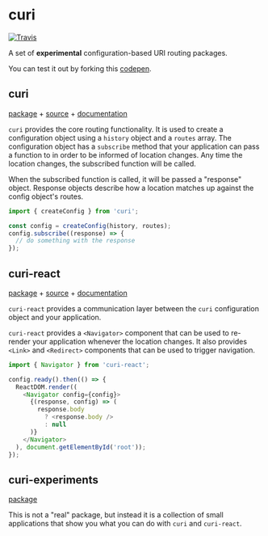# curi

[![Travis][build-badge]][build]

[build-badge]: https://img.shields.io/travis/pshrmn/curi/master.svg?style=flat-square
[build]: https://travis-ci.org/pshrmn/curi

A set of **experimental** configuration-based URI routing packages.

You can test it out by forking this [codepen](https://codepen.io/pshrmn/pen/mmebOK).

## curi

[package](/packages/curi) + [source](/packages/curi/src) + [documentation](/packages/curi/docs)

`curi` provides the core routing functionality. It is used to create a configuration object using a `history` object and a `routes` array. The configuration object has a `subscribe` method that your application can pass a function to in order to be informed of location changes. Any time the location changes, the subscribed function will be called.

When the subscribed function is called, it will be passed a "response" object. Response objects describe how a location matches up against the config object's routes.

```js
import { createConfig } from 'curi';

const config = createConfig(history, routes);
config.subscribe((response) => {
  // do something with the response
});
```

## curi-react

[package](/packages/curi-react) + [source](/packages/curi-react/src) + [documentation](/packages/curi-react/docs)

`curi-react` provides a communication layer between the `curi` configuration object and your application.

`curi-react` provides a `<Navigator>` component that can be used to re-render your application whenever the location changes. It also provides `<Link>` and `<Redirect>` components that can be used to trigger navigation.

```js
import { Navigator } from 'curi-react';

config.ready().then(() => {
  ReactDOM.render((
    <Navigator config={config}>
      {(response, config) => (
        response.body
          ? <response.body />
          : null
      )}
    </Navigator>
  ), document.getElementById('root'));
});
```

## curi-experiments

[package](/packages/curi-experiments)

This is not a "real" package, but instead it is a collection of small applications that show you what you can do with `curi` and `curi-react`.
